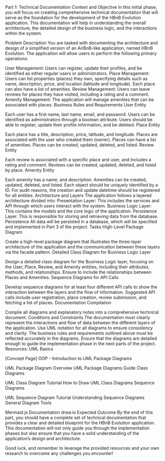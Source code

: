 Part 1: Technical Documentation
Context and Objective
In this initial phase, you will focus on creating comprehensive technical documentation that will serve as the foundation for the development of the HBnB Evolution application. This documentation will help in understanding the overall architecture, the detailed design of the business logic, and the interactions within the system.

Problem Description
You are tasked with documenting the architecture and design of a simplified version of an AirBnB-like application, named HBnB Evolution. The application will allow users to perform the following primary operations:

User Management: Users can register, update their profiles, and be identified as either regular users or administrators.
Place Management: Users can list properties (places) they own, specifying details such as name, description, price, and location (latitude and longitude). Each place can also have a list of amenities.
Review Management: Users can leave reviews for places they have visited, including a rating and a comment.
Amenity Management: The application will manage amenities that can be associated with places.
Business Rules and Requirements
User Entity

Each user has a first name, last name, email, and password.
Users can be identified as administrators through a boolean attribute.
Users should be able to register, update their profile information, and be deleted.
Place Entity

Each place has a title, description, price, latitude, and longitude.
Places are associated with the user who created them (owner).
Places can have a list of amenities.
Places can be created, updated, deleted, and listed.
Review Entity

Each review is associated with a specific place and user, and includes a rating and comment.
Reviews can be created, updated, deleted, and listed by place.
Amenity Entity

Each amenity has a name, and description.
Amenities can be created, updated, deleted, and listed.
Each object should be uniquely identified by a ID.
For audit reasons, the creation and update datetime should be registered for all entities.
Architecture and Layers
The application follows a layered architecture divided into:
Presentation Layer: This includes the services and API through which users interact with the system.
Business Logic Layer: This contains the models and the core logic of the application.
Persistence Layer: This is responsible for storing and retrieving data from the database.
Persistence
All data will be persisted in a database, which will be specified and implemented in Part 3 of the project.
Tasks
High-Level Package Diagram

Create a high-level package diagram that illustrates the three-layer architecture of the application and the communication between these layers via the facade pattern.
Detailed Class Diagram for Business Logic Layer

Design a detailed class diagram for the Business Logic layer, focusing on the User, Place, Review, and Amenity entities, including their attributes, methods, and relationships. Ensure to include the relationships between Places and Amenities.
Sequence Diagrams for API Calls

Develop sequence diagrams for at least four different API calls to show the interaction between the layers and the flow of information. Suggested API calls include user registration, place creation, review submission, and fetching a list of places.
Documentation Compilation

Compile all diagrams and explanatory notes into a comprehensive technical document.
Conditions and Constraints
The documentation must clearly represent the interactions and flow of data between the different layers of the application.
Use UML notation for all diagrams to ensure consistency and clarity.
The business rules and requirements outlined above must be reflected accurately in the diagrams.
Ensure that the diagrams are detailed enough to guide the implementation phase in the next parts of the project.
Resources:
UML Basics

[Concept Page] OOP - Introduction to UML
Package Diagrams

UML Package Diagram Overview
UML Package Diagrams Guide
Class Diagrams

UML Class Diagram Tutorial
How to Draw UML Class Diagrams
Sequence Diagrams

UML Sequence Diagram Tutorial
Understanding Sequence Diagrams
General Diagram Tools

Mermaid.js Documentation
draw.io
Expected Outcome
By the end of this part, you should have a complete set of technical documentation that provides a clear and detailed blueprint for the HBnB Evolution application. This documentation will not only guide you through the implementation phases but also ensure that you have a solid understanding of the application’s design and architecture.

Good luck, and remember to leverage the provided resources and your own research to overcome any challenges you encounter!
